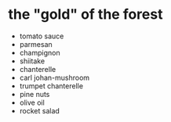 # the "gold" of the forest

- tomato sauce
- parmesan
- champignon
- shiitake
- chanterelle
- carl johan-mushroom
- trumpet chanterelle
- pine nuts
- olive oil
- rocket salad